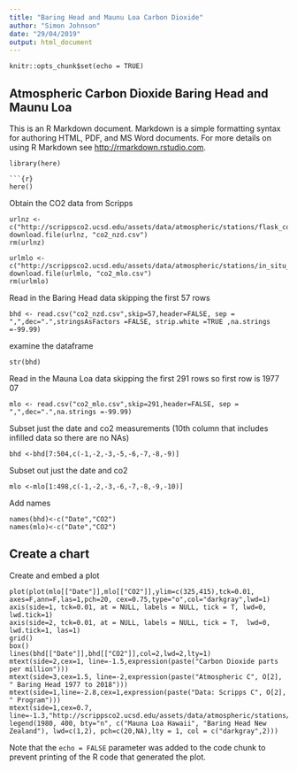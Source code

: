 ```yaml
---
title: "Baring Head and Maunu Loa Carbon Dioxide"
author: "Simon Johnson"
date: "29/04/2019"
output: html_document
---
```


```{r setup, include=FALSE}
knitr::opts_chunk$set(echo = TRUE)
```

## Atmospheric Carbon Dioxide Baring Head and Maunu Loa

This is an R Markdown document. Markdown is a simple formatting syntax for authoring HTML, PDF, and MS Word documents. For more details on using R Markdown see <http://rmarkdown.rstudio.com>.
```{r}
library(here)

```{r}
here()
```

Obtain the CO2 data from Scripps

```{r}
urlnz <- c("http://scrippsco2.ucsd.edu/assets/data/atmospheric/stations/flask_co2/monthly/monthly_flask_co2_nzd.csv")
download.file(urlnz, "co2_nzd.csv")
rm(urlnz)
```

```{r}
urlmlo <- c("http://scrippsco2.ucsd.edu/assets/data/atmospheric/stations/in_situ_co2/monthly/monthly_in_situ_co2_mlo.csv")
download.file(urlmlo, "co2_mlo.csv")
rm(urlmlo)
```

Read in the Baring Head data skipping the first 57 rows

```{r}
bhd <- read.csv("co2_nzd.csv",skip=57,header=FALSE, sep = ",",dec=".",stringsAsFactors =FALSE, strip.white =TRUE ,na.strings =-99.99)
```

examine the dataframe

```{r}
str(bhd)
```

Read in the Mauna Loa data skipping the first 291 rows so first row is 1977 07

```{r}
mlo <- read.csv("co2_mlo.csv",skip=291,header=FALSE, sep = ",",dec=".",na.strings =-99.99)
```

Subset just the date and co2 measurements (10th column that includes infilled data so there are no NAs)
```{r}
bhd <-bhd[7:504,c(-1,-2,-3,-5,-6,-7,-8,-9)]
```
Subset out just the date and co2 
```{r}
mlo <-mlo[1:498,c(-1,-2,-3,-6,-7,-8,-9,-10)]
```

Add names
```{r}
names(bhd)<-c("Date","CO2")
names(mlo)<-c("Date","CO2")
```

## Create a chart

Create and embed a plot

```{r echo=TRUE}
plot(plot(mlo[["Date"]],mlo[["CO2"]],ylim=c(325,415),tck=0.01, axes=F,ann=F,las=1,pch=20, cex=0.75,type="o",col="darkgray",lwd=1)
axis(side=1, tck=0.01, at = NULL, labels = NULL, tick = T, lwd=0, lwd.tick=1)
axis(side=2, tck=0.01, at = NULL, labels = NULL, tick = T,  lwd=0, lwd.tick=1, las=1)
grid()
box()
lines(bhd[["Date"]],bhd[["CO2"]],col=2,lwd=2,lty=1)
mtext(side=2,cex=1, line=-1.5,expression(paste("Carbon Dioxide parts per million")))
mtext(side=3,cex=1.5, line=-2,expression(paste("Atmospheric C", O[2], " Baring Head 1977 to 2018")))
mtext(side=1,line=-2.8,cex=1,expression(paste("Data: Scripps C", O[2], " Program")))
mtext(side=1,cex=0.7, line=-1.3,"http://scrippsco2.ucsd.edu/assets/data/atmospheric/stations/in_situ_co2/monthly/monthly_in_situ_co2_mlo.csv\nhttp://scrippsco2.ucsd.edu/assets/data/atmospheric/stations/flask_co2/monthly/monthly_flask_co2_nzd.csv")
legend(1980, 400, bty="n", c("Mauna Loa Hawaii", "Baring Head New Zealand"), lwd=c(1,2), pch=c(20,NA),lty = 1, col = c("darkgray",2)))
```

Note that the `echo = FALSE` parameter was added to the code chunk to prevent printing of the R code that generated the plot.
